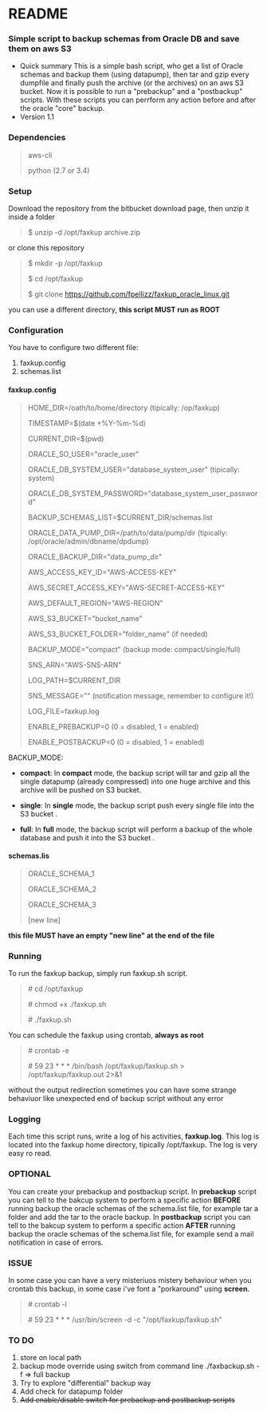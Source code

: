 # README #

### Simple script to backup schemas from Oracle DB and save them on aws S3 ###

* Quick summary
This is a simple bash script, who get a list of Oracle schemas and backup them (using datapump), then tar and gzip every dumpfile and finally push the archive (or the archives) on an aws S3 bucket. 
Now it is possible to run a "prebackup" and a "postbackup" scripts. 
With these scripts you can perrform any action before and after the oracle "core" backup.
* Version 1.1

### Dependencies ###

> aws-cli 
>
> python (2.7 or 3.4)

### Setup ###

Download the repository from the bitbucket download page, then unzip it inside a folder
> $ unzip -d /opt/faxkup archive.zip

or clone this repository

> $ mkdir -p /opt/faxkup
>
> $ cd /opt/faxkup
>
> $ git clone https://github.com/fpellizz/faxkup_oracle_linux.git

you can use a different  directory, **this script MUST run as ROOT**

### Configuration ###
You have to configure two different file:

 1. faxkup.config
 2. schemas.list

#### faxkup.config ####

> HOME_DIR=/oath/to/home/directory (tipically: /op/faxkup)
> 
> TIMESTAMP=$(date +%Y-%m-%d)
> 
> CURRENT_DIR=$(pwd)
> 
> ORACLE_SO_USER="oracle_user"
> 
> ORACLE_DB_SYSTEM_USER="database_system_user" (tipically: system)
> 
> ORACLE_DB_SYSTEM_PASSWORD="database_system_user_password"
> 
> BACKUP_SCHEMAS_LIST=$CURRENT_DIR/schemas.list
> 
> ORACLE_DATA_PUMP_DIR=/path/to/data/pump/dir (tipically: /opt/oracle/admin/dbname/dpdump)
> 
> ORACLE_BACKUP_DIR="data_pump_dir"
> 
> AWS_ACCESS_KEY_ID="AWS-ACCESS-KEY"
> 
> AWS_SECRET_ACCESS_KEY="AWS-SECRET-ACCESS-KEY"
> 
> AWS_DEFAULT_REGION="AWS-REGION"
> 
> AWS_S3_BUCKET="bucket_name"
> 
> AWS_S3_BUCKET_FOLDER="folder_name" (if needed)
> 
> BACKUP_MODE="compact" (backup mode: compact/single/full)
> 
> SNS_ARN="AWS-SNS-ARN"
> 
> LOG_PATH=$CURRENT_DIR 
> 
> SNS_MESSAGE="" (notification message, remember to configure it!)
> 
> LOG_FILE=faxkup.log
> 
> ENABLE_PREBACKUP=0 (0 = disabled, 1 = enabled)
> 
> ENABLE_POSTBACKUP=0 (0 = disabled, 1 = enabled)


BACKUP_MODE:
	

 - **compact**:
	In **compact** mode, the backup script will tar and gzip all the single datapump (already compressed) into one huge archive and this archive will be pushed on S3 bucket.

 - **single**:
	In **single** mode, the backup script push every single file into the S3 bucket .

 - **full**:
	In **full** mode, the backup script will perform a backup of the whole database and push it into the S3 bucket .

#### schemas.lis ####

> ORACLE_SCHEMA_1
>
> ORACLE_SCHEMA_2
>
> ORACLE_SCHEMA_3
>
> [new line]

**this file MUST have an empty "new line" at the end of the file**


### Running ###
To run the faxkup backup, simply run faxkup.sh script.

>\# cd /opt/faxkup
>
> \# chmod +x ./faxkup.sh
>
> \# ./faxkup.sh

You can schedule the faxkup using crontab, **always as root**

>\# crontab -e
>
>\# 59 23 * * * /bin/bash /opt/faxkup/faxkup.sh > /opt/faxkup/faxkup.out 2>&1
>

without the output redirection sometimes you can have some strange behaviuor like unexpected end of backup script without any error


### Logging ###
Each time this script runs, write a log of his activities, **faxkup.log**. 
This log is located into the faxkup home directory, tipically /opt/faxkup.
The log is very easy ro read.

### OPTIONAL ###
You can create your prebackup and postbackup script.
In **prebackup** script you can tell to the bakcup system to perform a specific action **BEFORE** running backup the oracle schemas of the schema.list file, for example tar a folder and add the tar to the oracle backup.
In **postbackup** script you can tell to the bakcup system to perform a specific action **AFTER** running backup the oracle schemas of the schema.list file, for example send a mail notification in case of errors.

### ISSUE ###
In some case you can have a very misteriuos mistery behaviour when you crontab this backup, in some case i've font a "porkaround" using **screen**. 

>\# crontab -l
>
>\# 59 23 * * * /usr/bin/screen -d -c "/opt/faxkup/faxkup.sh"
>

### TO DO ###
 1. store on local path
 2. backup mode override using switch from command line ./faxbackup.sh -f => full backup
 3. Try to explore "differential" backup way
 4. Add check for datapump folder
 5. ~~Add enable/disable switch for prebackup and postbackup scripts~~
